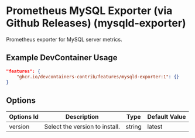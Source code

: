 
# Prometheus MySQL Exporter (via Github Releases) (mysqld-exporter)

Prometheus exporter for MySQL server metrics.

## Example DevContainer Usage

```json
"features": {
    "ghcr.io/devcontainers-contrib/features/mysqld-exporter:1": {}
}
```

## Options

| Options Id | Description | Type | Default Value |
|-----|-----|-----|-----|
| version | Select the version to install. | string | latest |


